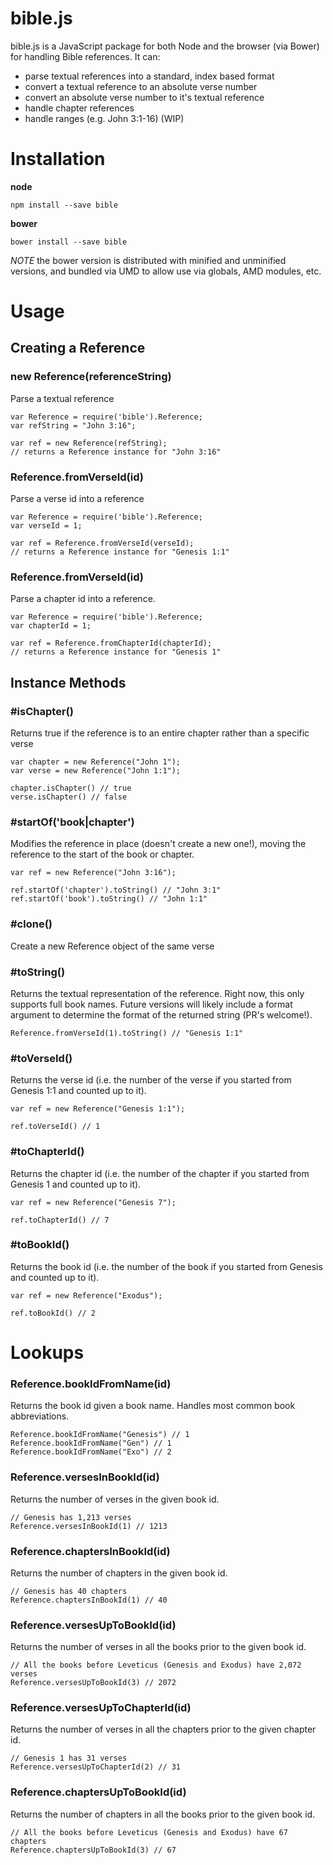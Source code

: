 # bible.js

bible.js is a JavaScript package for both Node and the browser (via Bower) for handling Bible references. It can:

  * parse textual references into a standard, index based format
  * convert a textual reference to an absolute verse number
  * convert an absolute verse number to it's textual reference
  * handle chapter references
  * handle ranges (e.g. John 3:1-16) (WIP)

# Installation

**node**
    
    npm install --save bible

**bower**

    bower install --save bible

*NOTE* the bower version is distributed with minified and unminified versions, and bundled via UMD to allow use via globals, AMD modules, etc.

# Usage

## Creating a Reference

### new Reference(referenceString)
Parse a textual reference

    var Reference = require('bible').Reference;
    var refString = "John 3:16";
    
    var ref = new Reference(refString);
    // returns a Reference instance for "John 3:16"


### Reference.fromVerseId(id)
Parse a verse id into a reference

    var Reference = require('bible').Reference;
    var verseId = 1;
    
    var ref = Reference.fromVerseId(verseId);
    // returns a Reference instance for "Genesis 1:1"


### Reference.fromVerseId(id)
Parse a chapter id into a reference.

    var Reference = require('bible').Reference;
    var chapterId = 1;
    
    var ref = Reference.fromChapterId(chapterId);
    // returns a Reference instance for "Genesis 1"


## Instance Methods

### #isChapter()
Returns true if the reference is to an entire chapter rather than a specific verse

    var chapter = new Reference("John 1");
    var verse = new Reference("John 1:1");
    
    chapter.isChapter() // true
    verse.isChapter() // false


### #startOf('book|chapter')
Modifies the reference in place (doesn't create a new one!), moving the reference to the start of the book or chapter.

    var ref = new Reference("John 3:16");
    
    ref.startOf('chapter').toString() // "John 3:1"
    ref.startOf('book').toString() // "John 1:1"


### #clone()
Create a new Reference object of the same verse


### #toString()
Returns the textual representation of the reference. Right now, this only supports full book names. Future versions will likely include a format argument to determine the format of the returned string (PR's welcome!).
    
    Reference.fromVerseId(1).toString() // "Genesis 1:1"


### #toVerseId()
Returns the verse id (i.e. the number of the verse if you started from Genesis 1:1 and counted up to it).

    var ref = new Reference("Genesis 1:1");
    
    ref.toVerseId() // 1


### #toChapterId()
Returns the chapter id (i.e. the number of the chapter if you started from Genesis 1 and counted up to it).

    var ref = new Reference("Genesis 7");
    
    ref.toChapterId() // 7


### #toBookId()
Returns the book id (i.e. the number of the book if you started from Genesis and counted up to it).

    var ref = new Reference("Exodus");
    
    ref.toBookId() // 2


# Lookups

### Reference.bookIdFromName(id)
Returns the book id given a book name. Handles most common book abbreviations.

    Reference.bookIdFromName("Genesis") // 1
    Reference.bookIdFromName("Gen") // 1
    Reference.bookIdFromName("Exo") // 2


### Reference.versesInBookId(id)
Returns the number of verses in the given book id.
    
    // Genesis has 1,213 verses
    Reference.versesInBookId(1) // 1213


### Reference.chaptersInBookId(id)
Returns the number of chapters in the given book id.

    // Genesis has 40 chapters
    Reference.chaptersInBookId(1) // 40


### Reference.versesUpToBookId(id)
Returns the number of verses in all the books prior to the given book id.

    // All the books before Leveticus (Genesis and Exodus) have 2,072 verses
    Reference.versesUpToBookId(3) // 2072


### Reference.versesUpToChapterId(id)
Returns the number of verses in all the chapters prior to the given chapter id.

    // Genesis 1 has 31 verses
    Reference.versesUpToChapterId(2) // 31


### Reference.chaptersUpToBookId(id)
Returns the number of chapters in all the books prior to the given book id.

    // All the books before Leveticus (Genesis and Exodus) have 67 chapters
    Reference.chaptersUpToBookId(3) // 67


